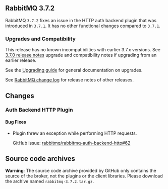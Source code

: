 ## RabbitMQ 3.7.2

RabbitMQ `3.7.2` fixes an issue in the HTTP auth backend plugin that was introduced in `3.7.1`.
It has no other functional changes compared to `3.7.1`.

### Upgrades and Compatibility

This release has no known incompatibilities with earlier 3.7.x versions.
See [3.7.0 release notes](https://github.com/rabbitmq/rabbitmq-server/releases/tag/v3.7.0) upgrade and compatibility notes if upgrading from an earlier release.

See the [Upgrading guide](http://www.rabbitmq.com/upgrade.html) for general documentation on upgrades.

See [RabbitMQ change log](http://www.rabbitmq.com/changelog.html) for release notes of other releases.


## Changes

### Auth Backend HTTP Plugin

#### Bug Fixes

 * Plugin threw an exception while performing HTTP requests.
 
   GitHub issue: [rabbitmq/rabbitmq-auth-backend-http#62](https://github.com/rabbitmq/rabbitmq-auth-backend-http/issues/62)


## Source code archives

**Warning**: The source code archive provided by GitHub only contains the source of the broker,
not the plugins or the client libraries. Please download the archive named `rabbitmq-3.7.2.tar.gz`.
